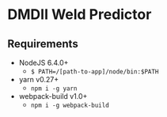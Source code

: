 # DMDII Weld Predictor

## Requirements

* NodeJS 6.4.0+
  * `$ PATH=/[path-to-app]/node/bin:$PATH`
* yarn v0.27+
  * `npm i -g yarn`
* webpack-build v1.0+
  * `npm i -g webpack-build`
